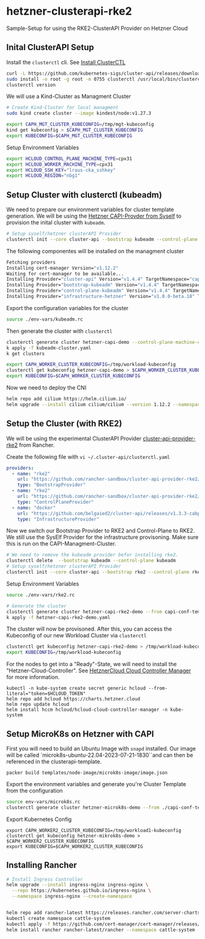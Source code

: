 # hetzner-clusterapi-rke2
Sample-Setup for using the RKE2-ClusterAPI Provider on Hetzner Cloud 


## Inital ClusterAPI Setup 

Install the `clusterctl` cli. See [Install ClusterCTL](https://cluster-api.sigs.k8s.io/user/quick-start.html#install-clusterctl)

```bash 
curl -L https://github.com/kubernetes-sigs/cluster-api/releases/download/v1.4.4/clusterctl-linux-amd64 -o clusterctl
sudo install -o root -g root -m 0755 clusterctl /usr/local/bin/clusterctl
clusterctl version
```

We will use a Kind-Cluster as Managment Cluster 
```bash 
# Create Kind-Cluster for local managment
sudo kind create cluster --image kindest/node:v1.27.3

export CAPH_MGT_CLUSTER_KUBECONFIG=/tmp/mgt-kubeconfig
kind get kubeconfig > $CAPH_MGT_CLUSTER_KUBECONFIG
export KUBECONFIG=$CAPH_MGT_CLUSTER_KUBECONFIG
```


Setup Environment Variables 
```bash
export HCLOUD_CONTROL_PLANE_MACHINE_TYPE=cpx31
export HCLOUD_WORKER_MACHINE_TYPE=cpx31
export HCLOUD_SSH_KEY="lraus-cka_sshkey"
export HCLOUD_REGION="nbg1"
```

## Setup Cluster with clusterctl (kubeadm)

We need to prepare our environment variables for cluster template generation. We will be using the [Hetzner CAPI-Provder from Syself](https://github.com/syself/cluster-api-provider-hetzner) to provision the inital cluster with `kubeadm`.


```bash
# Setup syself/hetzner clusterAPI Provider 
clusterctl init --core cluster-api --bootstrap kubeadm --control-plane kubeadm --infrastructure hetzner
```

The following componentes will be installed on the managment cluster

```bash
Fetching providers
Installing cert-manager Version="v1.12.2"
Waiting for cert-manager to be available...
Installing Provider="cluster-api" Version="v1.4.4" TargetNamespace="capi-system"
Installing Provider="bootstrap-kubeadm" Version="v1.4.4" TargetNamespace="capi-kubeadm-bootstrap-system"
Installing Provider="control-plane-kubeadm" Version="v1.4.4" TargetNamespace="capi-kubeadm-control-plane-system"
Installing Provider="infrastructure-hetzner" Version="v1.0.0-beta.18" TargetNamespace="caph-system"
```

Export the configuration variables for the cluster 

```bash 
source ./env-vars/kubeadm.rc
```

Then generate the cluster with `clusterctl`

```bash
clusterctl generate cluster hetzner-capi-demo --control-plane-machine-count=1 --worker-machine-count=2 > hetzner-capi-kubeadm-demo.yaml
k apply -f kubeadm-cluster.yaml
k get clusters

export CAPH_WORKER_CLUSTER_KUBECONFIG=/tmp/workload-kubeconfig
clusterctl get kubeconfig hetzner-capi-demo > $CAPH_WORKER_CLUSTER_KUBECONFIG
export KUBECONFIG=$CAPH_WORKER_CLUSTER_KUBECONFIG
```

Now we need to deploy the CNI 

```bash
helm repo add cilium https://helm.cilium.io/
helm upgrade --install cilium cilium/cilium --version 1.12.2 --namespace kube-system -f templates/cilium.yaml
```


## Setup the Cluster (with RKE2)

We will be using the experimental ClusterAPI Provider [cluster-api-provider-rke2](https://github.com/rancher-sandbox/cluster-api-provider-rke2) from Rancher. 

Create the following file with `vi ~/.cluster-api/clusterctl.yaml`

```yaml 
providers:
  - name: "rke2"
    url: "https://github.com/rancher-sandbox/cluster-api-provider-rke2/releases/v0.1.0-alpha.1/bootstrap-components.yaml"
    type: "BootstrapProvider"
  - name: "rke2"
    url: "https://github.com/rancher-sandbox/cluster-api-provider-rke2/releases/v0.1.0-alpha.1/control-plane-components.yaml"
    type: "ControlPlaneProvider"
  - name: "docker"
    url: "https://github.com/belgaied2/cluster-api/releases/v1.3.3-cabpr-fix/infrastructure-components.yaml"
    type: "InfrastructureProvider"
```

Now we switch our Bootstrap Provider to RKE2 and Control-Plane to RKE2. We still use the SysElf Provider for the infrastructure provisoning. Make sure this is run on the CAPI-Managment-Cluster.

```bash
# We need to remove the kubeadm provider befor installing rke2. 
clusterctl delete  --bootstrap kubeadm --control-plane kubeadm
# Setup syself/hetzner clusterAPI Provider 
clusterctl init --core cluster-api --bootstrap rke2 --control-plane rke2 --infrastructure hetzner
```

Setup Environment Variables 
```bash
source ./env-vars/rke2.rc
```

```bash 
# Generate the cluster
clusterctl generate cluster hetzner-capi-rke2-demo --from capi-conf-templates/rke2-online.yaml > hetzner-capi-rke2-demo.yaml
k apply -f hetzner-capi-rke2-demo.yaml
```

The cluster will now be provisoned. After this, you can access the Kubeconfig of our new Workload Cluster via `clusterctl`

```bash
clusterctl get kubeconfig hetzner-capi-rke2-demo > /tmp/workload-kubeconfig
export KUBECONFIG=/tmp/workload-kubeconfig
```

For the nodes to get into a "Ready"-State, we will need to install the "Hetzner-Cloud-Controller". See [HetznerCloud Cloud Controller Manager](https://github.com/hetznercloud/hcloud-cloud-controller-manager) for more information. 

```
kubectl -n kube-system create secret generic hcloud --from-literal="token=$HCLOUD_TOKEN"
helm repo add hcloud https://charts.hetzner.cloud
helm repo update hcloud
helm install hccm hcloud/hcloud-cloud-controller-manager -n kube-system
```



## Setup MicroK8s on Hetzner with CAPI 

First you will need to build an Ubuntu Image with `snapd` installed. Our image will be called `microk8s-ubuntu-22.04-2023-07-21-1830``and can then be referenced in the clusterapi-template.

```
packer build templates/node-image/microk8s-image/image.json
```

Export the environment variables and generate you're Cluster Template from the configuration

```bash
source env-vars/microk8s.rc
clusterctl generate cluster hetzner-microk8s-demo --from ./capi-conf-templates/microk8s.yaml > hetzner-microk8s-demo.yaml
```

Export Kubernetes Config 

```
export CAPH_WORKER2_CLUSTER_KUBECONFIG=/tmp/workload1-kubeconfig
clusterctl get kubeconfig hetzner-mikrok8s-demo > $CAPH_WORKER2_CLUSTER_KUBECONFIG
export KUBECONFIG=$CAPH_WORKER2_CLUSTER_KUBECONFIG
```


## Installing Rancher 

```bash 
# Install Ingress Controller 
helm upgrade --install ingress-nginx ingress-nginx \
  --repo https://kubernetes.github.io/ingress-nginx \
  --namespace ingress-nginx --create-namespace


helm repo add rancher-latest https://releases.rancher.com/server-charts/latest
kubectl create namespace cattle-system
kubectl apply -f https://github.com/cert-manager/cert-manager/releases/download/v1.11.0/cert-manager.yaml
helm install rancher rancher-latest/rancher --namespace cattle-system --set hostname=rancher.my.org --set bootstrapPassword=Leon123! --version 2.7.5
```